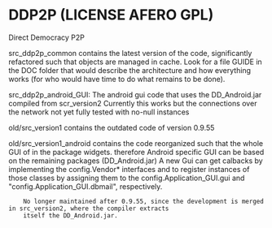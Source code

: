 DDP2P  (LICENSE AFERO GPL)
=====

Direct Democracy P2P

src_ddp2p_common
	contains the latest version of the code, significantly refactored such that objects
	are managed in cache.  Look for a file GUIDE in the DOC folder that would describe the architecture
	and how everything works (for who would have time to do what remains to be done).

src_ddp2p_android_GUI:
	The android gui code that uses the DD_Android.jar compiled from scr_version2
	Currently this works but the connections over the network not yet fully tested with no-null instances


old/src_version1 contains the outdated code of version 0.9.55

old/src_version1_android
            contains the code reorganized such that the whole GUI of in the package widgets.
            therefore Android specific GUI can be based on the remaining packages (DD_Android.jar)
            A new Gui can get calbacks by implementing the config.Vendor* interfaces
            and to register instances of those classes by assigning them to the config.Application_GUI.gui and
            "config.Application_GUI.dbmail", respectively.

        No longer maintained after 0.9.55, since the development is merged in src_version2, where the compiler extracts
        itself the DD_Android.jar.

